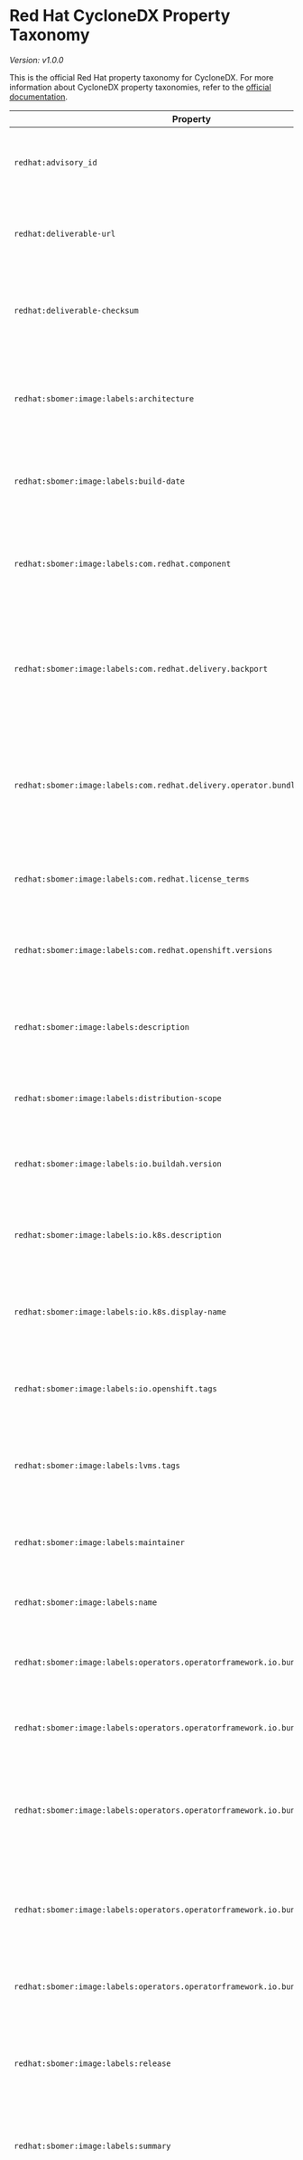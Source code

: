 # Red Hat CycloneDX Property Taxonomy

_Version: v1.0.0_

This is the official Red Hat property taxonomy for CycloneDX. For more information about CycloneDX property taxonomies,
refer to the [official documentation](https://github.com/CycloneDX/cyclonedx-property-taxonomy).

| Property                                                                 | Description                                                                                                                            | Scope                |
|--------------------------------------------------------------------------|----------------------------------------------------------------------------------------------------------------------------------------|----------------------|
| `redhat:advisory_id`                                                     | The [Red Hat Errata](https://access.redhat.com/articles/explaining_redhat_errata) numeric identifier for which the SBOM was generated. | `metadata`           |
| `redhat:deliverable-url`                                                 | If an SBOM was generated from a ZIP file, it indicates the URL location of the file.                                                   | `metadata/component` |
| `redhat:deliverable-checksum`                                            | If an SBOM was generated from a ZIP file, it indicates the checksum (sha256) of the file.                                              | `metadata/component` |
| `redhat:sbomer:image:labels:architecture`                                       | Specifies the CPU architecture for which a container image is built, such as `amd64`, `arm64`, etc.                                    | `components[]`       |
| `redhat:sbomer:image:labels:build-date`                                         | Indicates the date and time when a container image was built.                                                                          | `components[]`       |
| `redhat:sbomer:image:labels:com.redhat.component`                               | Specifies the Red Hat component name associated with a container image.                                                                | `components[]`       |
| `redhat:sbomer:image:labels:com.redhat.delivery.backport`                       | A flag indicating whether a container image includes backported features or fixes (`true`) or not (`false`).                           | `components[]`       |
| `redhat:sbomer:image:labels:com.redhat.delivery.operator.bundle`                | A flag indicating whether a container image is an Operator bundle for Red Hat OpenShift (`true`) or not (`false`).                     | `components[]`       |
| `redhat:sbomer:image:labels:com.redhat.license_terms`                           | Provides a URL to the license terms applicable to a container image.                                                                   | `components[]`       |
| `redhat:sbomer:image:labels:com.redhat.openshift.versions`                      | Specifies the compatible OpenShift versions for a container image.                                                                     | `components[]`       |
| `redhat:sbomer:image:labels:description`                                        | Provides a brief description of container image's purpose or contents.                                                                 | `components[]`       |
| `redhat:sbomer:image:labels:distribution-scope`                                 | Defines the scope of distribution, such as `public` or `private`.                                                                      | `components[]`       |
| `redhat:sbomer:image:labels:io.buildah.version`                                 | Specifies the version of Buildah used to build a container image.                                                                      | `components[]`       |
| `redhat:sbomer:image:labels:io.k8s.description`                                 | Provides a description of container image for Kubernetes environments.                                                                 | `components[]`       |
| `redhat:sbomer:image:labels:io.k8s.display-name`                                | Specifies a human-readable name for a container image in Kubernetes contexts.                                                          | `components[]`       |
| `redhat:sbomer:image:labels:io.openshift.tags`                                  | Lists tags associated with container image for OpenShift categorization.                                                               | `components[]`       |
| `redhat:sbomer:image:labels:lvms.tags`                                          | Specifies tags related to Logical Volume Management (LVM) systems.                                                                     | `components[]`       |
| `redhat:sbomer:image:labels:maintainer`                                         | Provides contact information for a container image's maintainer.                                                                       | `components[]`       |
| `redhat:sbomer:image:labels:name`                                               | Specifies the name of a container image.                                                                                               | `components[]`       |
| `redhat:sbomer:image:labels:operators.operatorframework.io.bundle.channels.v1`  | Lists the channels for the Operator bundle, such as `stable` or `beta`.                                                                | `components[]`       |
| `redhat:sbomer:image:labels:operators.operatorframework.io.bundle.manifests.v1` | Indicates the location of the Operator bundle manifests.                                                                               | `components[]`       |
| `redhat:sbomer:image:labels:operators.operatorframework.io.bundle.mediatype.v1` | Specifies the media type or format of the operator bundle, such as Helm charts or plain Kubernetes manifests.                          | `components[]`       |
| `redhat:sbomer:image:labels:operators.operatorframework.io.bundle.metadata.v1`  | Indicates the path within the image to the directory containing metadata files about the bundle.                                       | `components[]`       |
| `redhat:sbomer:image:labels:operators.operatorframework.io.bundle.package.v1`   | Denotes the package name of the operator bundle.                                                                                       | `components[]`       |
| `redhat:sbomer:image:labels:release`                                            | Specifies the release version of a container image or software contained within.                                                       | `components[]`       |
| `redhat:sbomer:image:labels:summary`                                            | Provides a brief summary of a container image's purpose or contents.                                                                   | `components[]`       |
| `redhat:sbomer:image:labels:url`                                                | Offers a URL to more information about a container image or the project it represents.                                                 | `components[]`       |
| `redhat:sbomer:image:labels:vcs-ref`                                            | Indicates the specific commit reference from the version control system used to build a container image.                               | `components[]`       |
| `redhat:sbomer:image:labels:vcs-type`                                           | Specifies the type of version control system used, such as Git or SVN.                                                                 | `components[]`       |
| `redhat:sbomer:image:labels:vendor`                                             | Identifies the organization or individual responsible for a container image.                                                           | `components[]`       |
| `redhat:sbomer:image:labels:version`                                            | Denotes the version of the application or component contained within a container image.                                                | `components[]`       |
| `redhat:sbomer:location:0:path`                                                 | Indicates the file system path where the package or artifact was found.                                                | `components[]`       |
| `redhat:sbomer:metadata:virtualPath`                                            | Represents a virtual file path that points to a package inside an archive or layered file system.                                          | `components[]`       |
| `redhat:sbomer:package:language`                                                | Specifies the programming language of the detected package.                                              | `components[]`       |
| `redhat:sbomer:package:type`                                                    | Defines the type of package, indicating how it was installed or distributed.                                          | `components[]`       |


The `Scope` column describes which `properties` section is the intended location for the property. For example,
a scope of `metadata` means that the property is intended for use in `metadata/properties`. This is meant as a
recommendation only.
